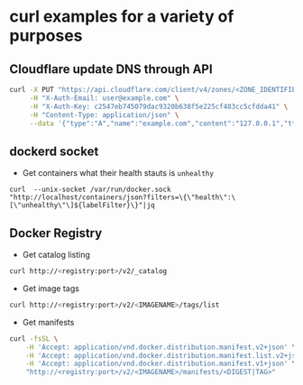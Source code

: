 # curl examples for a variety of purposes


## Cloudflare update DNS through API
```sh
curl -X PUT "https://api.cloudflare.com/client/v4/zones/<ZONE_IDENTIFIER>/dns_records/<RECORD_ID>" \
     -H "X-Auth-Email: user@example.com" \
     -H "X-Auth-Key: c2547eb745079dac9320b638f5e225cf483cc5cfdda41" \
     -H "Content-Type: application/json" \
     --data '{"type":"A","name":"example.com","content":"127.0.0.1","ttl":{},"proxied":false}'
```
## dockerd socket
* Get containers what their health stauts is `unhealthy`
```
curl  --unix-socket /var/run/docker.sock "http://localhost/containers/json?filters=\{\"health\":\[\"unhealthy\"\]${labelFilter}\}"|jq
```

## Docker Registry
* Get catalog listing
```sh
curl http://<registry:port>/v2/_catalog
```

* Get image tags
```sh
curl http://<registry:port>/v2/<IMAGENAME>/tags/list
```

* Get manifests
```sh
curl -fsSL \
	-H 'Accept: application/vnd.docker.distribution.manifest.v2+json' \
	-H 'Accept: application/vnd.docker.distribution.manifest.list.v2+json' \
	-H 'Accept: application/vnd.docker.distribution.manifest.v1+json' \
	"http://<registry:port>/v2/<IMAGENAME>/manifests/<DIGEST|TAG>"
```
